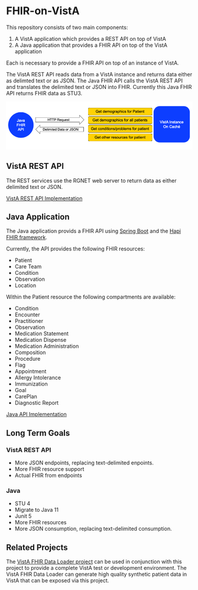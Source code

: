# FHIR-on-VistA #

This repository consists of two main components:

1. A VistA application which provides a REST API on top of VistA
2. A Java application that provides a FHIR API on top of the VistA application

Each is necessary to provide a FHIR API on top of an instance of VistA. 

The VistA REST API reads data from a VistA instance and returns data either as delimted text or as JSON. The Java FHIR API calls the VistA REST API and translates the delimited text or JSON into FHIR. Currently this Java FHIR API returns FHIR data as STU3.

![Data flow through components](images/component-flow.png)

## VistA REST API
The REST services use the RGNET web server to return data as either delimited text or JSON.

[VistA REST API Implementation](VistA-REST-services/ReadMe.md)

## Java Application
The Java application provids a FHIR API using [Spring Boot](https://spring.io/projects/spring-boot) and the [Hapi FHIR framework](http://hapifhir.io/). 

Currently, the API provides the following FHIR resources:

* Patient
* Care Team
* Condition
* Observation
* Location

Within the Patient resource the following compartments are available:

* Condition
* Encounter
* Practitioner
* Observation
* Medication Statement
* Medication Dispense
* Medication Administration
* Composition
* Procedure
* Flag
* Appointment
* Allergy Intolerance
* Immunization
* Goal
* CarePlan
* Diagnostic Report

[Java API Implementation](java-api/ReadMe.md)

## Long Term Goals

### VistA REST API
* More JSON endpoints, replacing text-delimited enpoints.
* More FHIR resource support
* Actual FHIR from endpoints

### Java
* STU 4
* Migrate to Java 11
* Junit 5
* More FHIR resources
* More JSON consumption, replacing text-delimited consumption.

## Related Projects ##
The [VistA FHIR Data Loader project](https://github.com/OSEHRA/VistA-FHIR-Data-Loader
) can be used in conjunction with this project to provide a complete VistA test or development environment. The VistA FHIR Data Loader can generate high quality synthetic patient data in VistA that can be exposed via this project.
